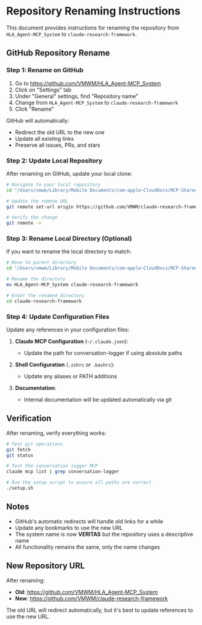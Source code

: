 # Repository Renaming Instructions

This document provides instructions for renaming the repository from `HLA_Agent-MCP_System` to `claude-research-framework`.

## GitHub Repository Rename

### Step 1: Rename on GitHub

1. Go to https://github.com/VMWM/HLA_Agent-MCP_System
2. Click on "Settings" tab
3. Under "General" settings, find "Repository name"
4. Change from `HLA_Agent-MCP_System` to `claude-research-framework`
5. Click "Rename"

GitHub will automatically:
- Redirect the old URL to the new one
- Update all existing links
- Preserve all issues, PRs, and stars

### Step 2: Update Local Repository

After renaming on GitHub, update your local clone:

```bash
# Navigate to your local repository
cd "/Users/vmwm/Library/Mobile Documents/com~apple~CloudDocs/MCP-Shared/HLA_Agent-MCP_System"

# Update the remote URL
git remote set-url origin https://github.com/VMWM/claude-research-framework.git

# Verify the change
git remote -v
```

### Step 3: Rename Local Directory (Optional)

If you want to rename the local directory to match:

```bash
# Move to parent directory
cd "/Users/vmwm/Library/Mobile Documents/com~apple~CloudDocs/MCP-Shared"

# Rename the directory
mv HLA_Agent-MCP_System claude-research-framework

# Enter the renamed directory
cd claude-research-framework
```

### Step 4: Update Configuration Files

Update any references in your configuration files:

1. **Claude MCP Configuration** (`~/.claude.json`):
   - Update the path for conversation-logger if using absolute paths

2. **Shell Configuration** (`.zshrc` or `.bashrc`):
   - Update any aliases or PATH additions

3. **Documentation**:
   - Internal documentation will be updated automatically via git

## Verification

After renaming, verify everything works:

```bash
# Test git operations
git fetch
git status

# Test the conversation logger MCP
claude mcp list | grep conversation-logger

# Run the setup script to ensure all paths are correct
./setup.sh
```

## Notes

- GitHub's automatic redirects will handle old links for a while
- Update any bookmarks to use the new URL
- The system name is now **VERITAS** but the repository uses a descriptive name
- All functionality remains the same, only the name changes

## New Repository URL

After renaming:
- **Old**: https://github.com/VMWM/HLA_Agent-MCP_System
- **New**: https://github.com/VMWM/claude-research-framework

The old URL will redirect automatically, but it's best to update references to use the new URL.